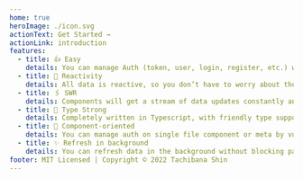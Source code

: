 ```yaml
---
home: true
heroImage: ./icon.svg
actionText: Get Started →
actionLink: introduction
features:
  - title: 👍 Easy
    details: You can manage Auth (token, user, login, register, etc.) with simple APIs.
  - title: 🚀 Reactivity
    details: All data is reactive, so you don’t have to worry about the data not responding anymore.
  - title: 🖇 SWR
    details: Components will get a stream of data updates constantly and automatically. And the UI will always be fast and reactive.
  - title: 📠 Type Strong
    details: Completely written in Typescript, with friendly type support.
  - title: 🎉 Component-oriented
    details: You can manage auth on single file component or meta by vue-router.
  - title: ✨ Refresh in background
    details: You can refresh data in the background without blocking page rendering.
footer: MIT Licensed | Copyright © 2022 Tachibana Shin
---
```

